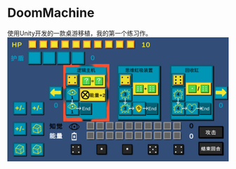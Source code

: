 # DoomMachine
使用Unity开发的一款桌游移植，我的第一个练习作。</br>
<img src="https://github.com/amwayy/DoomMachine/blob/main/Images/Doom%20Machine.png" width=700px>
